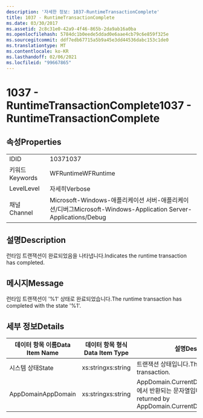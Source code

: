 ```yaml
---
description: '자세한 정보: 1037-RuntimeTransactionComplete'
title: 1037 - RuntimeTransactionComplete
ms.date: 03/30/2017
ms.assetid: 2c8c31e0-42a9-4f46-865b-2da9ab16a0ba
ms.openlocfilehash: 5784dc1b0eede5ddad0e6aae4cb79c6e859f325e
ms.sourcegitcommit: ddf7edb67715a5b9a45e3dd44536dabc153c1de0
ms.translationtype: MT
ms.contentlocale: ko-KR
ms.lasthandoff: 02/06/2021
ms.locfileid: "99667865"
---
```

# <a name="1037---runtimetransactioncomplete"></a><span data-ttu-id="e940d-103">1037 - RuntimeTransactionComplete</span><span class="sxs-lookup"><span data-stu-id="e940d-103">1037 - RuntimeTransactionComplete</span></span>

## <a name="properties"></a><span data-ttu-id="e940d-104">속성</span><span class="sxs-lookup"><span data-stu-id="e940d-104">Properties</span></span>  
  
|||  
|-|-|  
|<span data-ttu-id="e940d-105">ID</span><span class="sxs-lookup"><span data-stu-id="e940d-105">ID</span></span>|<span data-ttu-id="e940d-106">1037</span><span class="sxs-lookup"><span data-stu-id="e940d-106">1037</span></span>|  
|<span data-ttu-id="e940d-107">키워드</span><span class="sxs-lookup"><span data-stu-id="e940d-107">Keywords</span></span>|<span data-ttu-id="e940d-108">WFRuntime</span><span class="sxs-lookup"><span data-stu-id="e940d-108">WFRuntime</span></span>|  
|<span data-ttu-id="e940d-109">Level</span><span class="sxs-lookup"><span data-stu-id="e940d-109">Level</span></span>|<span data-ttu-id="e940d-110">자세히</span><span class="sxs-lookup"><span data-stu-id="e940d-110">Verbose</span></span>|  
|<span data-ttu-id="e940d-111">채널</span><span class="sxs-lookup"><span data-stu-id="e940d-111">Channel</span></span>|<span data-ttu-id="e940d-112">Microsoft-Windows-애플리케이션 서버-애플리케이션/디버그</span><span class="sxs-lookup"><span data-stu-id="e940d-112">Microsoft-Windows-Application Server-Applications/Debug</span></span>|  
  
## <a name="description"></a><span data-ttu-id="e940d-113">설명</span><span class="sxs-lookup"><span data-stu-id="e940d-113">Description</span></span>  

 <span data-ttu-id="e940d-114">런타임 트랜잭션이 완료되었음을 나타냅니다.</span><span class="sxs-lookup"><span data-stu-id="e940d-114">Indicates the runtime transaction has completed.</span></span>  
  
## <a name="message"></a><span data-ttu-id="e940d-115">메시지</span><span class="sxs-lookup"><span data-stu-id="e940d-115">Message</span></span>  

 <span data-ttu-id="e940d-116">런타임 트랜잭션이 '%1' 상태로 완료되었습니다.</span><span class="sxs-lookup"><span data-stu-id="e940d-116">The runtime transaction has completed with the state '%1'.</span></span>  
  
## <a name="details"></a><span data-ttu-id="e940d-117">세부 정보</span><span class="sxs-lookup"><span data-stu-id="e940d-117">Details</span></span>  
  
|<span data-ttu-id="e940d-118">데이터 항목 이름</span><span class="sxs-lookup"><span data-stu-id="e940d-118">Data Item Name</span></span>|<span data-ttu-id="e940d-119">데이터 항목 형식</span><span class="sxs-lookup"><span data-stu-id="e940d-119">Data Item Type</span></span>|<span data-ttu-id="e940d-120">설명</span><span class="sxs-lookup"><span data-stu-id="e940d-120">Description</span></span>|  
|--------------------|--------------------|-----------------|  
|<span data-ttu-id="e940d-121">시스템 상태</span><span class="sxs-lookup"><span data-stu-id="e940d-121">State</span></span>|<span data-ttu-id="e940d-122">xs:string</span><span class="sxs-lookup"><span data-stu-id="e940d-122">xs:string</span></span>|<span data-ttu-id="e940d-123">트랜잭션 상태입니다.</span><span class="sxs-lookup"><span data-stu-id="e940d-123">The state of the transaction.</span></span>|  
|<span data-ttu-id="e940d-124">AppDomain</span><span class="sxs-lookup"><span data-stu-id="e940d-124">AppDomain</span></span>|<span data-ttu-id="e940d-125">xs:string</span><span class="sxs-lookup"><span data-stu-id="e940d-125">xs:string</span></span>|<span data-ttu-id="e940d-126">AppDomain.CurrentDomain.FriendlyName에서 반환되는 문자열입니다.</span><span class="sxs-lookup"><span data-stu-id="e940d-126">The string returned by AppDomain.CurrentDomain.FriendlyName.</span></span>|
